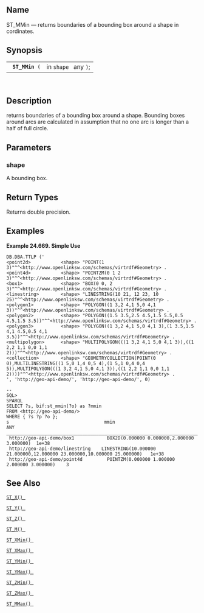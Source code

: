 <div id="fn_st_mmin" class="refentry">

<div class="titlepage">

</div>

<div class="refnamediv">

## Name

ST_MMin — returns boundaries of a bounding box around a shape in
cordinates.

</div>

<div class="refsynopsisdiv">

## Synopsis

<div id="fsyn_st_mmin" class="funcsynopsis">

|                      |                      |
|----------------------|----------------------|
| ` `**`ST_MMin`**` (` | in `shape ` any `)`; |

<div class="funcprototype-spacer">

 

</div>

</div>

</div>

<div id="desc_st_mmin" class="refsect1">

## Description

returns boundaries of a bounding box around a shape. Bounding boxes
around arcs are calculated in assumption that no one arc is longer than
a half of full circle.

</div>

<div id="params_st_mmin" class="refsect1">

## Parameters

<div id="id131742" class="refsect2">

### shape

A bounding box.

</div>

</div>

<div id="ret_st_mmin" class="refsect1">

## Return Types

Returns double precision.

</div>

<div id="examples_st_mmin" class="refsect1">

## Examples

<div id="ex_st_mmin" class="example">

**Example 24.669. Simple Use**

<div class="example-contents">

``` screen
DB.DBA.TTLP ('
<point2d>           <shape> "POINT(1 3)"^^<http://www.openlinksw.com/schemas/virtrdf#Geometry> .
<point4d>           <shape> "POINTZM(0 1 2 3)"^^<http://www.openlinksw.com/schemas/virtrdf#Geometry> .
<box1>              <shape> "BOX(0 0, 2 3)"^^<http://www.openlinksw.com/schemas/virtrdf#Geometry> .
<linestring>        <shape> "LINESTRING(10 21, 12 23, 10 25)"^^<http://www.openlinksw.com/schemas/virtrdf#Geometry> .
<polygon1>          <shape> "POLYGON((1 3,2 4,1 5,0 4,1 3))"^^<http://www.openlinksw.com/schemas/virtrdf#Geometry> .
<polygon2>          <shape> "POLYGON((1.5 3.5,2.5 4.5,1.5 5.5,0.5 4.5,1.5 3.5))"^^<http://www.openlinksw.com/schemas/virtrdf#Geometry> .
<polygon3>          <shape> "POLYGON((1 3,2 4,1 5,0 4,1 3),(1 3.5,1.5 4,1 4.5,0.5 4,1 3.5))"^^<http://www.openlinksw.com/schemas/virtrdf#Geometry> .
<multipolygon>      <shape> "MULTIPOLYGON(((1 3,2 4,1 5,0 4,1 3)),((1 2,2 1,1 0,0 1,1 2)))"^^<http://www.openlinksw.com/schemas/virtrdf#Geometry> .
<collection>        <shape> "GEOMETRYCOLLECTION(POINT(0 0),MULTILINESTRING((1 5,0 1,4 0,5 4),(1 5,1 0,4 0,4 5)),MULTIPOLYGON(((1 3,2 4,1 5,0 4,1 3)),((1 2,2 1,1 0,0 1,1 2))))"^^<http://www.openlinksw.com/schemas/virtrdf#Geometry> .
', 'http://geo-api-demo/', 'http://geo-api-demo/', 0)

--
SQL>
SPARQL
SELECT ?s, bif:st_mmin(?o) as ?mmin
FROM <http://geo-api-demo/>
WHERE { ?s ?p ?o };
s                                   mmin
ANY
_______________________________________________________________________________
 http://geo-api-demo/box1            BOX2D(0.000000 0.000000,2.000000 3.000000)  1e+38
 http://geo-api-demo/linestring    LINESTRING(10.000000 21.000000,12.000000 23.000000,10.000000 25.000000)   1e+38
 http://geo-api-demo/point4d         POINTZM(0.000000 1.000000 2.000000 3.000000)    3
```

</div>

</div>

  

</div>

<div id="seealso_st_mmin" class="refsect1">

## See Also

<a href="fn_st_x.html" class="link" title="st_x"><code
class="function">ST_X() </code></a>

<a href="fn_st_y.html" class="link" title="st_y"><code
class="function">ST_Y() </code></a>

<a href="fn_st_z.html" class="link" title="ST_Z"><code
class="function">ST_Z() </code></a>

<a href="fn_st_m.html" class="link" title="ST_M"><code
class="function">ST_M() </code></a>

<a href="fn_st_xmin.html" class="link" title="ST_XMin"><code
class="function">ST_XMin() </code></a>

<a href="fn_st_xmax.html" class="link" title="ST_XMax"><code
class="function">ST_XMax() </code></a>

<a href="fn_st_ymin.html" class="link" title="ST_YMin"><code
class="function">ST_YMin() </code></a>

<a href="fn_st_ymax.html" class="link" title="ST_YMax"><code
class="function">ST_YMax() </code></a>

<a href="fn_st_zmin.html" class="link" title="ST_ZMin"><code
class="function">ST_ZMin() </code></a>

<a href="fn_st_zmax.html" class="link" title="ST_ZMax"><code
class="function">ST_ZMax() </code></a>

<a href="fn_st_mmax.html" class="link" title="ST_MMax"><code
class="function">ST_MMax() </code></a>

</div>

</div>
